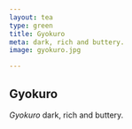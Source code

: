 ```yaml
---
layout: tea
type: green
title: Gyokuro
meta: dark, rich and buttery. 
image: gyokuro.jpg

---
```


## Gyokuro

*Gyokuro* dark, rich and buttery.